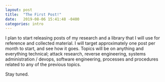 ```yaml
---
layout: post
title:  "The First Post!"
date:   2019-08-06 15:41:48 -0400
categories: intro
---
```

I plan to start releasing posts of my research and a library that I will use for reference and collected material.  I will target approximately one post per month to start, and see how it goes.  Topics will be on anything and everything technical; attack research, reverse engineering, systems administration / devops, software engineering, processes and procedures related to any of the previous topics.

Stay tuned.
